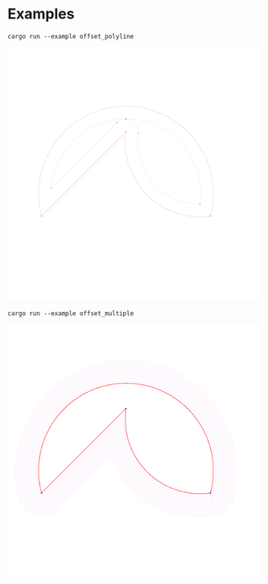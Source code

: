 # Examples



```
cargo run --example offset_polyline
```

![](https://raw.githubusercontent.com/radevgit/offroad/refs/heads/main/examples/img/offset_polyline.svg "offset_polyline")

```
cargo run --example offset_multiple
```

![](https://raw.githubusercontent.com/radevgit/offroad/refs/heads/main/examples/img/offset_multiple.svg "offset_multiple")
